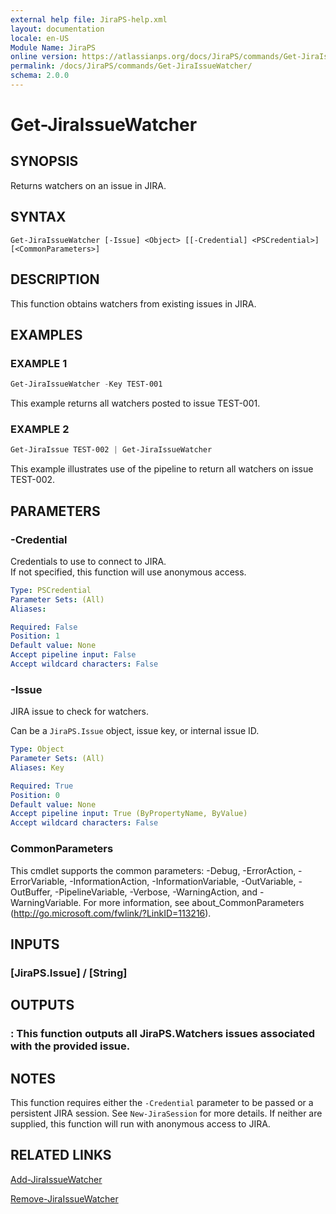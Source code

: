 ```yaml
---
external help file: JiraPS-help.xml
layout: documentation
locale: en-US
Module Name: JiraPS
online version: https://atlassianps.org/docs/JiraPS/commands/Get-JiraIssueWatcher/
permalink: /docs/JiraPS/commands/Get-JiraIssueWatcher/
schema: 2.0.0
---
```


# Get-JiraIssueWatcher

## SYNOPSIS

Returns watchers on an issue in JIRA.

## SYNTAX

```
Get-JiraIssueWatcher [-Issue] <Object> [[-Credential] <PSCredential>] [<CommonParameters>]
```

## DESCRIPTION

This function obtains watchers from existing issues in JIRA.

## EXAMPLES

### EXAMPLE 1

```powershell
Get-JiraIssueWatcher -Key TEST-001
```

This example returns all watchers posted to issue TEST-001.

### EXAMPLE 2

```powershell
Get-JiraIssue TEST-002 | Get-JiraIssueWatcher
```

This example illustrates use of the pipeline to return all watchers on issue TEST-002.

## PARAMETERS

### -Credential

Credentials to use to connect to JIRA.  
If not specified, this function will use anonymous access.

```yaml
Type: PSCredential
Parameter Sets: (All)
Aliases:

Required: False
Position: 1
Default value: None
Accept pipeline input: False
Accept wildcard characters: False
```

### -Issue

JIRA issue to check for watchers.

Can be a `JiraPS.Issue` object, issue key, or internal issue ID.

```yaml
Type: Object
Parameter Sets: (All)
Aliases: Key

Required: True
Position: 0
Default value: None
Accept pipeline input: True (ByPropertyName, ByValue)
Accept wildcard characters: False
```

### CommonParameters
This cmdlet supports the common parameters: -Debug, -ErrorAction, -ErrorVariable, -InformationAction, -InformationVariable, -OutVariable, -OutBuffer, -PipelineVariable, -Verbose, -WarningAction, and -WarningVariable. For more information, see about_CommonParameters (http://go.microsoft.com/fwlink/?LinkID=113216).

## INPUTS

### [JiraPS.Issue] / [String]

## OUTPUTS

### <TODO> : This function outputs all JiraPS.Watchers issues associated with the provided issue.

## NOTES

This function requires either the `-Credential` parameter to be passed or a persistent JIRA session.
See `New-JiraSession` for more details.
If neither are supplied, this function will run with anonymous access to JIRA.

## RELATED LINKS

[Add-JiraIssueWatcher](../Add-JiraIssueWatcher/)

[Remove-JiraIssueWatcher](../Remove-JiraIssueWatcher/)
